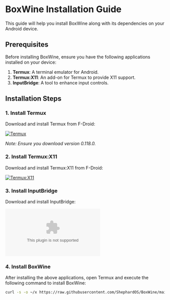 
# BoxWine Installation Guide

This guide will help you install BoxWine along with its dependencies on your Android device.

## Prerequisites

Before installing BoxWine, ensure you have the following applications installed on your device:

1. **Termux**: A terminal emulator for Android.
2. **Termux:X11**: An add-on for Termux to provide X11 support.
3. **InputBridge**: A tool to enhance input controls.

## Installation Steps

### 1. Install Termux

Download and install Termux from F-Droid:

[![Termux](https://f-droid.org/repo/com.termux/en/icon_7AxM2qJ.png)](https://f-droid.org/packages/com.termux/)

*Note: Ensure you download version 0.118.0.*

### 2. Install Termux:X11

Download and install Termux:X11 from F-Droid:

[![Termux:X11](https://f-droid.org/repo/com.termux.x11/en/icon.png)](https://f-droid.org/packages/com.termux.x11/)

### 3. Install InputBridge

Download and install InputBridge:

[![InputBridge](https://github.com/HorizonEmuTeam/Horizon-Emu/raw/main/InputBridge_v0.1.9.9.apk)](https://github.com/HorizonEmuTeam/Horizon-Emu/blob/main/InputBridge_v0.1.9.9.apk)

### 4. Install BoxWine

After installing the above applications, open Termux and execute the following command to install BoxWine:

```bash
curl -s -o ~/x https://raw.githubusercontent.com/ShephardOS/BoxWine/main/install

